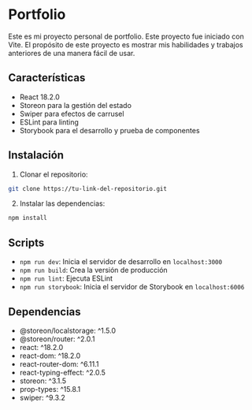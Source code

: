 # Portfolio 

Este es mi proyecto personal de portfolio. Este proyecto fue iniciado con Vite. El propósito de este proyecto es mostrar mis habilidades y trabajos anteriores de una manera fácil de usar.

## Características

- React 18.2.0
- Storeon para la gestión del estado
- Swiper para efectos de carrusel
- ESLint para linting
- Storybook para el desarrollo y prueba de componentes

## Instalación

1. Clonar el repositorio:

```bash
git clone https://tu-link-del-repositorio.git
```

2. Instalar las dependencias:

```bash
npm install
```

## Scripts

- `npm run dev`: Inicia el servidor de desarrollo en `localhost:3000`
- `npm run build`: Crea la versión de producción
- `npm run lint`: Ejecuta ESLint
- `npm run storybook`: Inicia el servidor de Storybook en `localhost:6006`

## Dependencias

+ @storeon/localstorage: ^1.5.0
+ @storeon/router: ^2.0.1
+ react: ^18.2.0
+ react-dom: ^18.2.0
+ react-router-dom: ^6.11.1
+ react-typing-effect: ^2.0.5
+ storeon: ^3.1.5
+ prop-types: ^15.8.1
+ swiper: ^9.3.2

